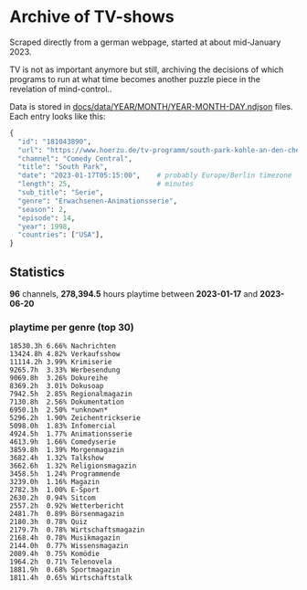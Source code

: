 # Archive of TV-shows

Scraped directly from a german webpage, started at about mid-January 2023.

TV is not as important anymore but still, archiving the decisions of which programs to run at what time
becomes another puzzle piece in the revelation of mind-control.. 

Data is stored in [docs/data/YEAR/MONTH/YEAR-MONTH-DAY.ndjson](docs/data/) files. 
Each entry looks like this:

```python
{
  "id": "181043890", 
  "url": "https://www.hoerzu.de/tv-programm/south-park-kohle-an-den-chefkoch/bid_181043890/", 
  "channel": "Comedy Central", 
  "title": "South Park", 
  "date": "2023-01-17T05:15:00",    # probably Europe/Berlin timezone 
  "length": 25,                     # minutes 
  "sub_title": "Serie", 
  "genre": "Erwachsenen-Animationsserie", 
  "season": 2, 
  "episode": 14, 
  "year": 1998, 
  "countries": ["USA"],
}
```

## Statistics

**96** channels, **278,394.5** hours playtime between **2023-01-17** and **2023-06-20**


### playtime per genre (top 30)

    18530.3h 6.66% Nachrichten
    13424.8h 4.82% Verkaufsshow
    11114.2h 3.99% Krimiserie
    9265.7h  3.33% Werbesendung
    9069.8h  3.26% Dokureihe
    8369.2h  3.01% Dokusoap
    7942.5h  2.85% Regionalmagazin
    7130.8h  2.56% Dokumentation
    6950.1h  2.50% *unknown*
    5296.2h  1.90% Zeichentrickserie
    5098.0h  1.83% Infomercial
    4924.5h  1.77% Animationsserie
    4613.9h  1.66% Comedyserie
    3859.8h  1.39% Morgenmagazin
    3682.4h  1.32% Talkshow
    3662.6h  1.32% Religionsmagazin
    3458.5h  1.24% Programmende
    3239.0h  1.16% Magazin
    2782.3h  1.00% E-Sport
    2630.2h  0.94% Sitcom
    2557.2h  0.92% Wetterbericht
    2481.7h  0.89% Börsenmagazin
    2180.3h  0.78% Quiz
    2179.7h  0.78% Wirtschaftsmagazin
    2168.4h  0.78% Musikmagazin
    2144.0h  0.77% Wissensmagazin
    2089.4h  0.75% Komödie
    1964.2h  0.71% Telenovela
    1881.9h  0.68% Sportmagazin
    1811.4h  0.65% Wirtschaftstalk
